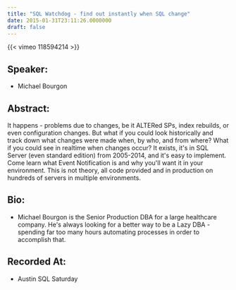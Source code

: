 ```yaml
---
title: "SQL Watchdog - find out instantly when SQL change"
date: 2015-01-31T23:11:26.0000000
draft: false
---
```


{{< vimeo 118594214 >}}

## Speaker:

 - Michael Bourgon

## Abstract:

<p>It happens - problems due to changes, be it ALTERed SPs, index rebuilds, or even configuration changes. But what if you could look historically and track down what changes were made when, by who, and from where? What if you could see in realtime when changes occur? It exists, it's in SQL Server (even standard edition) from 2005-2014, and it's easy to implement. Come learn what Event Notification is and why you'll want it in your environment. This is not theory, all code provided and in production on hundreds of servers in multiple environments.</p>

## Bio:

 - <p>Michael Bourgon is the Senior Production DBA for a large healthcare company. He's always looking for a better way to be a Lazy DBA - spending far too many hours automating processes in order to accomplish that.</p>

## Recorded At:

 - Austin SQL Saturday

